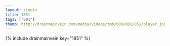 ```yaml
--- 
layout: sieutv
title: 1851
tags: ["001"]
thumb: http://drainmainvein.com/media/videos/tmb/000/001/851/player.jpg
---
```

{% include drainmainvein key="1851" %} 
